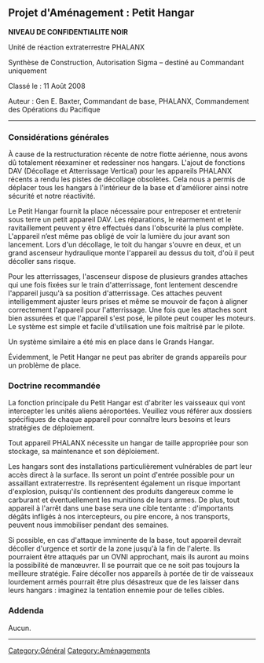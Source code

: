 ## Projet d'Aménagement : Petit Hangar

**NIVEAU DE CONFIDENTIALITE NOIR**

Unité de réaction extraterrestre PHALANX

Synthèse de Construction, Autorisation Sigma – destiné au Commandant
uniquement

Classé le : 11 Août 2008

Auteur : Gen E. Baxter, Commandant de base, PHALANX, Commandement des
Opérations du Pacifique

------------------------------------------------------------------------

### Considérations générales

À cause de la restructuration récente de notre flotte aérienne, nous
avons dû totalement réexaminer et redessiner nos hangars. L'ajout de
fonctions DAV (Décollage et Atterrissage Vertical) pour les appareils
PHALANX récents a rendu les pistes de décollage obsolètes. Cela nous a
permis de déplacer tous les hangars à l'intérieur de la base et
d'améliorer ainsi notre sécurité et notre réactivité.

Le Petit Hangar fournit la place nécessaire pour entreposer et
entretenir sous terre un petit appareil DAV. Les réparations, le
réarmement et le ravitaillement peuvent y être effectués dans
l'obscurité la plus complète. L'appareil n’est même pas obligé de voir
la lumière du jour avant son lancement. Lors d'un décollage, le toit du
hangar s'ouvre en deux, et un grand ascenseur hydraulique monte
l'appareil au dessus du toit, d'où il peut décoller sans risque.

Pour les atterrissages, l'ascenseur dispose de plusieurs grandes
attaches qui une fois fixées sur le train d'atterrissage, font lentement
descendre l'appareil jusqu'à sa position d'atterrissage. Ces attaches
peuvent intelligemment ajuster leurs prises et même se mouvoir de façon
à aligner correctement l'appareil pour l'atterrissage. Une fois que les
attaches sont bien assurées et que l'appareil s'est posé, le pilote peut
couper les moteurs. Le système est simple et facile d'utilisation une
fois maîtrisé par le pilote.

Un système similaire a été mis en place dans le Grands Hangar.

Évidemment, le Petit Hangar ne peut pas abriter de grands appareils pour
un problème de place.

### Doctrine recommandée

La fonction principale du Petit Hangar est d'abriter les vaisseaux qui
vont intercepter les unités aliens aéroportées. Veuillez vous référer
aux dossiers spécifiques de chaque appareil pour connaître leurs besoins
et leurs stratégies de déploiement.

Tout appareil PHALANX nécessite un hangar de taille appropriée pour son
stockage, sa maintenance et son déploiement.

Les hangars sont des installations particulièrement vulnérables de part
leur accès direct à la surface. Ils seront un point d'entrée possible
pour un assaillant extraterrestre. Ils représentent également un risque
important d'explosion, puisqu'ils contiennent des produits dangereux
comme le carburant et éventuellement les munitions de leurs armes. De
plus, tout appareil à l'arrêt dans une base sera une cible tentante :
d'importants dégâts infligés à nos intercepteurs, ou pire encore, à nos
transports, peuvent nous immobiliser pendant des semaines.

Si possible, en cas d'attaque imminente de la base, tout appareil
devrait décoller d'urgence et sortir de la zone jusqu'à la fin de
l'alerte. Ils pourraient être attaqués par un OVNI approchant, mais ils
auront au moins la possibilité de manœuvrer. Il se pourrait que ce ne
soit pas toujours la meilleure stratégie. Faire décoller nos appareils à
portée de tir de vaisseaux lourdement armés pourrait être plus
désastreux que de les laisser dans leurs hangars : imaginez la tentation
ennemie pour de telles cibles.

### Addenda

Aucun.

------------------------------------------------------------------------

[Category:Général](Category:Général "wikilink")
[Category:Aménagements](Category:Aménagements "wikilink")
